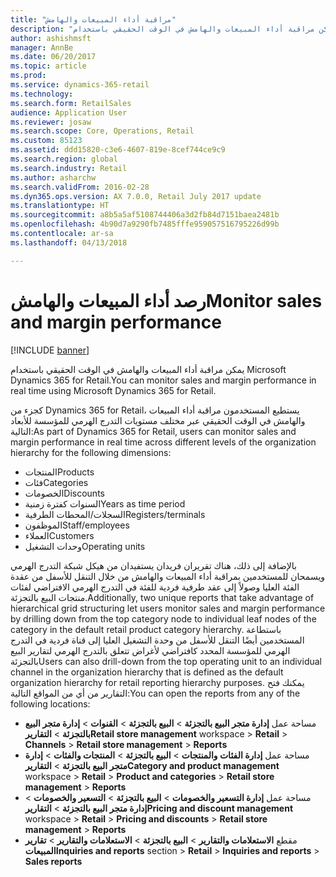 ```yaml
---
title: "مراقبة أداء المبيعات والهامش"
description: "يمكن مراقبة أداء المبيعات والهامش في الوقت الحقيقي باستخدام Microsoft Dynamics 365 for Retail."
author: ashishmsft
manager: AnnBe
ms.date: 06/20/2017
ms.topic: article
ms.prod: 
ms.service: dynamics-365-retail
ms.technology: 
ms.search.form: RetailSales
audience: Application User
ms.reviewer: josaw
ms.search.scope: Core, Operations, Retail
ms.custom: 85123
ms.assetid: ddd15820-c3e6-4607-819e-8cef744ce9c9
ms.search.region: global
ms.search.industry: Retail
ms.author: asharchw
ms.search.validFrom: 2016-02-28
ms.dyn365.ops.version: AX 7.0.0, Retail July 2017 update
ms.translationtype: HT
ms.sourcegitcommit: a8b5a5af5108744406a3d2fb84d7151baea2481b
ms.openlocfilehash: 4b90d7a9290fb7485fffe959057516795226d99b
ms.contentlocale: ar-sa
ms.lasthandoff: 04/13/2018

---
```


# <a name="monitor-sales-and-margin-performance"></a><span data-ttu-id="9251d-103">رصد أداء المبيعات والهامش</span><span class="sxs-lookup"><span data-stu-id="9251d-103">Monitor sales and margin performance</span></span>

[!INCLUDE [banner](includes/banner.md)]

<span data-ttu-id="9251d-104">يمكن مراقبة أداء المبيعات والهامش في الوقت الحقيقي باستخدام Microsoft Dynamics 365 for Retail.</span><span class="sxs-lookup"><span data-stu-id="9251d-104">You can monitor sales and margin performance in real time using Microsoft Dynamics 365 for Retail.</span></span>

<span data-ttu-id="9251d-105">كجزء من Dynamics 365 for Retail، يستطيع المستخدمون مراقبة أداء المبيعات والهامش في الوقت الحقيقي عبر مختلف مستويات التدرج الهرمي للمؤسسة للأبعاد التالية:</span><span class="sxs-lookup"><span data-stu-id="9251d-105">As part of Dynamics 365 for Retail, users can monitor sales and margin performance in real time across different levels of the organization hierarchy for the following dimensions:</span></span>

-   <span data-ttu-id="9251d-106">المنتجات</span><span class="sxs-lookup"><span data-stu-id="9251d-106">Products</span></span>
-   <span data-ttu-id="9251d-107">فئات</span><span class="sxs-lookup"><span data-stu-id="9251d-107">Categories</span></span>
-   <span data-ttu-id="9251d-108">الخصومات</span><span class="sxs-lookup"><span data-stu-id="9251d-108">Discounts</span></span>
-   <span data-ttu-id="9251d-109">السنوات كفترة زمنية</span><span class="sxs-lookup"><span data-stu-id="9251d-109">Years as time period</span></span>
-   <span data-ttu-id="9251d-110">السجلات‬/المحطات الطرفية</span><span class="sxs-lookup"><span data-stu-id="9251d-110">Registers/terminals</span></span>
-   <span data-ttu-id="9251d-111">الموظفون</span><span class="sxs-lookup"><span data-stu-id="9251d-111">Staff/employees</span></span>
-   <span data-ttu-id="9251d-112">العملاء</span><span class="sxs-lookup"><span data-stu-id="9251d-112">Customers</span></span>
-   <span data-ttu-id="9251d-113">وحدات التشغيل</span><span class="sxs-lookup"><span data-stu-id="9251d-113">Operating units</span></span>

<span data-ttu-id="9251d-114">بالإضافة إلى ذلك، هناك تقريران فريدان يستفيدان من هيكل شبكة التدرج الهرمي ويسمحان للمستخدمين بمراقبة أداء المبيعات والهامش من خلال التنقل للأسفل من عقدة الفئة العليا وصولاً إلى عقد طرفية فردية للفئة في التدرج الهرمي الافتراضي لفئات منتجات البيع بالتجزئة.</span><span class="sxs-lookup"><span data-stu-id="9251d-114">Additionally, two unique reports that take advantage of hierarchical grid structuring let users monitor sales and margin performance by drilling down from the top category node to individual leaf nodes of the category in the default retail product category hierarchy.</span></span> <span data-ttu-id="9251d-115">باستطاعة المستخدمين أيضًا التنقل للأسفل من وحدة التشغيل العليا إلى قناة فردية في التدرج الهرمي للمؤسسة المحدد كافتراضي لأغراض تتعلق بالتدرج الهرمي لتقارير البيع بالتجزئة‬</span><span class="sxs-lookup"><span data-stu-id="9251d-115">Users can also drill-down from the top operating unit to an individual channel in the organization hierarchy that is defined as the default organization hierarchy for retail reporting hierarchy purposes.</span></span> <span data-ttu-id="9251d-116">يمكنك فتح التقارير من أي من المواقع التالية:</span><span class="sxs-lookup"><span data-stu-id="9251d-116">You can open the reports from any of the following locations:</span></span>

-   <span data-ttu-id="9251d-117">مساحة عمل **إدارة متجر البيع بالتجزئة** &gt; **البيع بالتجزئة** &gt; **القنوات** &gt; **إدارة متجر البيع بالتجزئة** &gt; **التقارير**</span><span class="sxs-lookup"><span data-stu-id="9251d-117">**Retail store management** workspace &gt; **Retail** &gt; **Channels** &gt; **Retail store management** &gt; **Reports**</span></span>
-   <span data-ttu-id="9251d-118">مساحة عمل **إدارة الفئات والمنتجات** &gt; **البيع بالتجزئة** &gt; **المنتجات والفئات** &gt; **إدارة متجر البيع بالتجزئة** &gt; **التقارير**</span><span class="sxs-lookup"><span data-stu-id="9251d-118">**Category and product management** workspace &gt; **Retail** &gt; **Product and categories** &gt; **Retail store management** &gt; **Reports**</span></span>
-   <span data-ttu-id="9251d-119">مساحة عمل **إدارة التسعير والخصومات** &gt; **البيع بالتجزئة** &gt; **التسعير والخصومات** &gt; **إدارة متجر البيع بالتجزئة** &gt; **التقارير**</span><span class="sxs-lookup"><span data-stu-id="9251d-119">**Pricing and discount management** workspace &gt; **Retail** &gt; **Pricing and discounts** &gt; **Retail store management** &gt; **Reports**</span></span>
-   <span data-ttu-id="9251d-120">مقطع **الاستعلامات والتقارير** &gt; **البيع بالتجزئة** &gt; **الاستعلامات والتقارير** &gt; **تقارير المبيعات**</span><span class="sxs-lookup"><span data-stu-id="9251d-120">**Inquiries and reports** section &gt; **Retail** &gt; **Inquiries and reports** &gt; **Sales reports**</span></span>



